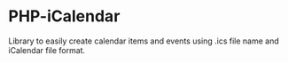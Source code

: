 # PHP-iCalendar
Library to easily create calendar items and events using .ics file name and iCalendar file format.
